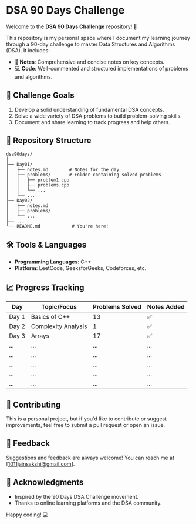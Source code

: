 # DSA 90 Days Challenge  

Welcome to the **DSA 90 Days Challenge** repository! 🚀  

This repository is my personal space where I document my learning journey through a 90-day challenge to master Data Structures and Algorithms (DSA). It includes:  
- 📄 **Notes**: Comprehensive and concise notes on key concepts.  
- 💻 **Code**: Well-commented and structured implementations of problems and algorithms.  

## 🏁 Challenge Goals  
1. Develop a solid understanding of fundamental DSA concepts.  
2. Solve a wide variety of DSA problems to build problem-solving skills.  
3. Document and share learning to track progress and help others.  

## 📂 Repository Structure  
```
dsa90days/
│
├── Day01/
│   ├── notes.md        # Notes for the day
│   ├── problems/       # Folder containing solved problems
│   │   ├── problem1.cpp
│   │   ├── problems.cpp
│   │   └── ...
│   └── ...
├── Day02/
│   ├── notes.md
│   ├── problems/
│   └── ...
├── ...
└── README.md            # You're here!
```

## 🛠️ Tools & Languages  
- **Programming Languages**: C++  
- **Platform**: LeetCode, GeeksforGeeks, Codeforces, etc.  

## 📈 Progress Tracking  
| Day  | Topic/Focus                     | Problems Solved | Notes Added |  
|------|----------------------------------|-----------------|-------------|  
| Day 1|Basics of C++                     | 13              | ✅          |  
| Day 2|Complexity Analysis               | 1               | ✅          |  
| Day 3|Arrays                            | 17              | ✅         |  
| ...  | ...                              | ...             | ...         |  
| ...  | ...                              | ...             | ...         |  
| ...  | ...                              | ...             | ...         |  
| ...  | ...                              | ...             | ...         |  
| ...  | ...                              | ...             | ...         |  


## 🤝 Contributing  
This is a personal project, but if you'd like to contribute or suggest improvements, feel free to submit a pull request or open an issue.  

## 💬 Feedback  
Suggestions and feedback are always welcome! You can reach me at [1011jainsakshi@gmail.com].  

## 🌟 Acknowledgments  
- Inspired by the 90 Days DSA Challenge movement.  
- Thanks to online learning platforms and the DSA community.  

Happy coding! 💻  
